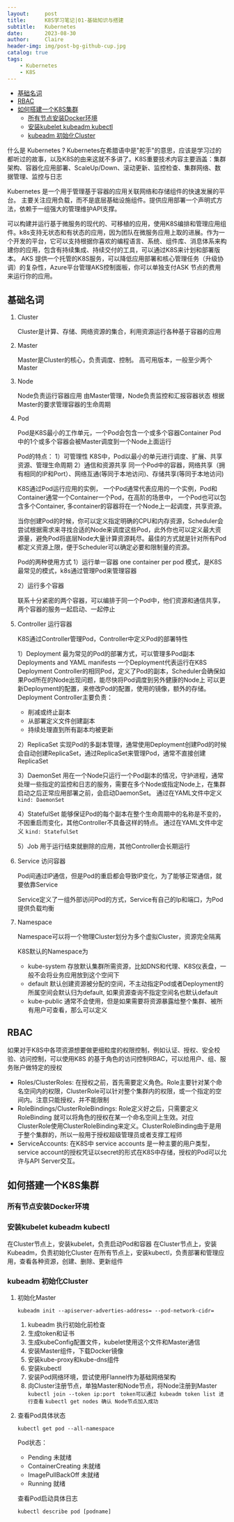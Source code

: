```yaml
---
layout:     post
title:      K8S学习笔记|01-基础知识与搭建
subtitle:   Kubernetes
date:       2023-08-30
author:     Claire
header-img: img/post-bg-github-cup.jpg
catalog: true
tags:
    - Kubernetes
    - K8S
---
```


- [基础名词](#基础名词)
- [RBAC](#rbac)
- [如何搭建一个K8S集群](#如何搭建一个k8s集群)
  - [所有节点安装Docker环境](#所有节点安装docker环境)
  - [安装kubelet kubeadm kubectl](#安装kubelet-kubeadm-kubectl)
  - [kubeadm 初始化Cluster](#kubeadm-初始化cluster)

什么是 Kubernetes ?
Kubernetes在希腊语中是"舵手"的意思，应该是学习过的都听过的故事，以及K8S的由来这就不多讲了。K8S重要技术内容主要涵盖：集群架构、容器化应用部署、ScaleUp/Down、滚动更新、监控检查、集群网络、数据管理、监控与日志

Kubernetes 是一个用于管理基于容器的应用关联网络和存储组件的快速发展的平台。 主要关注应用负载，而不是底层基础设施组件。提供应用部署一个声明式方法，依赖于一组强大的管理维护API支撑。

可以构建并运行基于微服务的现代的、可移植的应用，使用K8S编排和管理应用组件。k8s支持无状态和有状态的应用，因为团队在微服务应用上取的进展。作为一个开发的平台，它可以支持根据你喜欢的编程语言、系统、组件库、消息体系来构建你的应用，包含有持续集成、持续交付的工具，可以通过K8S来计划和部署版本。
AKS 提供一个托管的K8S服务，可以降低应用部署和核心管理任务（升级协调）的复杂性，Azure平台管理AKS控制面板，你可以单独支付ASK 节点的费用来运行你的应用。

## 基础名词

1. Cluster

   Cluster是计算、存储、网络资源的集合，利用资源运行各种基于容器的应用

2. Master

   Master是Cluster的核心，负责调度、控制。
   高可用版本，一般至少两个Master

3. Node

   Node负责运行容器应用
   由Master管理，Node负责监控和汇报容器状态
   根据Master的要求管理容器的生命周期

4. Pod

   Pod是K8S最小的工作单元，一个Pod会包含一个或多个容器Container
   Pod中的1个或多个容器会被Master调度到一个Node上面运行

   Pod的特点：
      1）可管理性
      K8S中，Pod以最小的单元进行调度、扩展、共享资源、管理生命周期
      2）通信和资源共享
      同一个Pod中的容器，网络共享（拥有相同的IP和Port）、网络互通(等同于本地访问)、存储共享(等同于本地访问)

      K8S通过Pod运行应用的实例， 一个Pod通常代表应用的一个实例，Pod和Container通常一个Container一个Pod，在高阶的场景中， 一个Pod也可以包含多个Container, 多container的容器将在一个Node上一起调度，共享资源。

      当你创建Pod的时候，你可以定义指定明确的CPU和内存资源，Scheduler会尝试根据需求来寻找合适的Node来调度这些Pod，此外你也可以定义最大资源量，避免Pod将底层Node大量计算资源耗尽。最佳的方式就是针对所有Pod都定义资源上限，便于Scheduler可以确定必要和限制量的资源。

   Pod的两种使用方式
      1）运行单一容器
      one container per pod 模式，是K8S最常见的模式，k8s通过管理Pod来管理容器

      2）运行多个容器

      联系十分紧密的两个容器，可以编排于同一个Pod中，他们资源和通信共享，两个容器的服务一起启动、一起停止

5. Controller 运行容器

   K8S通过Controller管理Pod，Controller中定义Pod的部署特性

   1）Deployment
   最为常见的Pod的部署方式，可以管理多Pod副本
   Deployments and YAML manifests
   一个Deployment代表运行在K8S Deployment Controller的相同Pod，定义了Pod的副本，Scheduler会确保如果Pod所在的Node出现问题，能尽快将Pod调度到另外健康的Node上
   可以更新Deployment的配置，来修改Pod的配置，使用的镜像，额外的存储。
   Deployment Controller主要负责：
      - 削减或终止副本
      - 从部署定义文件创建副本
      - 持续处理直到所有副本均被更新

   2）ReplicaSet
   实现Pod的多副本管理，通常使用Deployment创建Pod的时候会自动创建ReplicaSet，通过ReplicaSet来管理Pod，通常不直接创建ReplicaSet

   3）DaemonSet
   用在一个Node只运行一个Pod副本的情况，守护进程，通常处理一些指定的监控和日志的服务，需要在多个Node或指定Node上，在集群启动之后正常应用部署之前，会启动DaemonSet。
   通过在YAML文件中定义 `kind: DaemonSet`

   4）StatefulSet
   能够保证Pod的每个副本在整个生命周期中的名称是不变的，不因重启而变化，其他Controller不具备这样的特点。
   通过在YAML文件中定义 `kind: StatefulSet`

   5）Job
   用于运行结束就删除的应用，其他Controller会长期运行

6. Service 访问容器

   Pod间通过IP通信，但是Pod的重启都会导致IP变化，为了能够正常通信，就要依靠Service

   Service定义了一组外部访问Pod的方式，Service有自己的Ip和端口，为Pod提供负载均衡

7. Namespace

   Namespace可以将一个物理Cluster划分为多个虚拟Cluster，资源完全隔离

   K8S默认的Namespace为

      - kube-system 存放默认集群所需资源，比如DNS和代理、K8S仪表盘，一般不会将业务应用放到这个空间下
      - default 默认创建资源被分配的空间，不主动指定Pod或者Deployment的所属空间会默认归为default, 如果资源查询不指定空间名也默认default
      - kube-public 通常不会使用，但是如果需要将资源暴露给整个集群、被所有用户可查看，那么可以定义

## RBAC

如果对于K8S中各项资源想要做更细粒度的权限控制，例如认证、授权、安全校验、访问控制，可以使用K8S 的基于角色的访问控制RBAC，可以给用户、组、服务账户做特定的授权

- Roles/ClusterRoles: 在授权之前，首先需要定义角色。Role主要针对某个命名空间内的权限，ClusterRole可以针对整个集群内的权限，或一个指定的空间内。注意只能授权，并不能限制
- RoleBindings/ClusterRoleBindings: Role定义好之后，只需要定义RoleBinding 就可以将角色的授权在某一个命名空间上生效。对应ClusterRole使用ClusterRoleBinding来定义。ClusterRoleBinding由于是用于整个集群的，所以一般用于授权超级管理员或者支撑工程师
- ServiceAccounts: 在K8S中 service accounts 是一种主要的用户类型，service account的授权凭证以secret的形式在K8S中存储，授权的Pod可以允许与API Server交互。

## 如何搭建一个K8S集群

### 所有节点安装Docker环境

### 安装kubelet kubeadm kubectl

在Cluster节点上，安装kubelet，负责启动Pod和容器
在Cluster节点上，安装Kubeadm，负责初始化Cluster
在所有节点上，安装kubectl，负责部署和管理应用，查看各种资源，创建、删除、更新组件

### kubeadm 初始化Cluster

1. 初始化Master

   `kubeadm init --apiserver-adverties-address= --pod-network-cidr=`

   1) kubeadm 执行初始化前检查
   2) 生成token和证书
   3) 生成kubeConfig配置文件，kubelet使用这个文件和Master通信
   4) 安装Master组件，下载Docker镜像
   5) 安装kube-proxy和kube-dns组件
   6) 安装kubectl
   7) 安装Pod网络环境，尝试使用Flannel作为基础网络架构
   8) 向Cluster注册节点，单独Master和Node节点，将Node注册到Master
      `kubectl join --token ip:port `
      `token可以通过 kubeadm token list 进行查看`
      `kubectl get nodes 确认 Node节点加入成功`

2. 查看Pod具体状态

   `kubectl get pod --all-namespace`

   Pod状态：

   - Pending 未就绪
   - ContainerCreating 未就绪
   - ImagePullBackOff 未就绪
   - Running 就绪

   查看Pod启动具体日志

   `kubectl describe pod [podname]`

